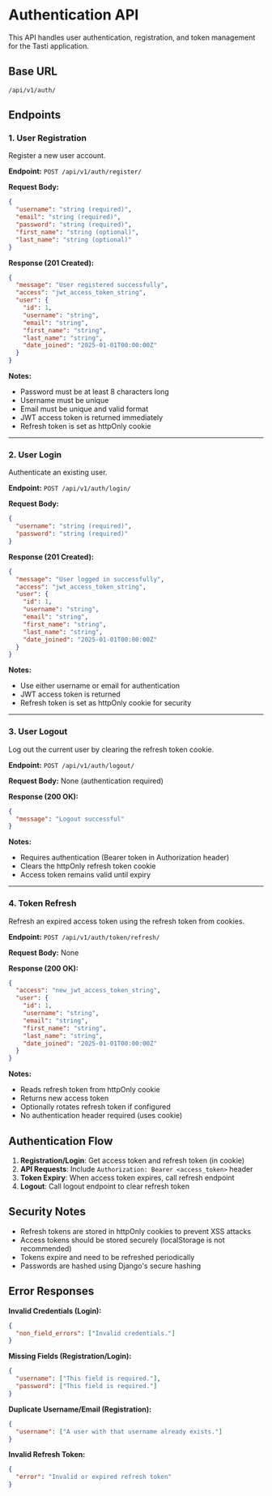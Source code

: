 # Authentication API

This API handles user authentication, registration, and token management for the Tasti application.

## Base URL

```
/api/v1/auth/
```

## Endpoints

### 1. User Registration

Register a new user account.

**Endpoint:** `POST /api/v1/auth/register/`

**Request Body:**

```json
{
  "username": "string (required)",
  "email": "string (required)",
  "password": "string (required)",
  "first_name": "string (optional)",
  "last_name": "string (optional)"
}
```

**Response (201 Created):**

```json
{
  "message": "User registered successfully",
  "access": "jwt_access_token_string",
  "user": {
    "id": 1,
    "username": "string",
    "email": "string",
    "first_name": "string",
    "last_name": "string",
    "date_joined": "2025-01-01T00:00:00Z"
  }
}
```

**Notes:**

- Password must be at least 8 characters long
- Username must be unique
- Email must be unique and valid format
- JWT access token is returned immediately
- Refresh token is set as httpOnly cookie

---

### 2. User Login

Authenticate an existing user.

**Endpoint:** `POST /api/v1/auth/login/`

**Request Body:**

```json
{
  "username": "string (required)",
  "password": "string (required)"
}
```

**Response (201 Created):**

```json
{
  "message": "User logged in successfully",
  "access": "jwt_access_token_string",
  "user": {
    "id": 1,
    "username": "string",
    "email": "string",
    "first_name": "string",
    "last_name": "string",
    "date_joined": "2025-01-01T00:00:00Z"
  }
}
```

**Notes:**

- Use either username or email for authentication
- JWT access token is returned
- Refresh token is set as httpOnly cookie for security

---

### 3. User Logout

Log out the current user by clearing the refresh token cookie.

**Endpoint:** `POST /api/v1/auth/logout/`

**Request Body:** None (authentication required)

**Response (200 OK):**

```json
{
  "message": "Logout successful"
}
```

**Notes:**

- Requires authentication (Bearer token in Authorization header)
- Clears the httpOnly refresh token cookie
- Access token remains valid until expiry

---

### 4. Token Refresh

Refresh an expired access token using the refresh token from cookies.

**Endpoint:** `POST /api/v1/auth/token/refresh/`

**Request Body:** None

**Response (200 OK):**

```json
{
  "access": "new_jwt_access_token_string",
  "user": {
    "id": 1,
    "username": "string",
    "email": "string",
    "first_name": "string",
    "last_name": "string",
    "date_joined": "2025-01-01T00:00:00Z"
  }
}
```

**Notes:**

- Reads refresh token from httpOnly cookie
- Returns new access token
- Optionally rotates refresh token if configured
- No authentication header required (uses cookie)

## Authentication Flow

1. **Registration/Login**: Get access token and refresh token (in cookie)
2. **API Requests**: Include `Authorization: Bearer <access_token>` header
3. **Token Expiry**: When access token expires, call refresh endpoint
4. **Logout**: Call logout endpoint to clear refresh token

## Security Notes

- Refresh tokens are stored in httpOnly cookies to prevent XSS attacks
- Access tokens should be stored securely (localStorage is not recommended)
- Tokens expire and need to be refreshed periodically
- Passwords are hashed using Django's secure hashing

## Error Responses

**Invalid Credentials (Login):**

```json
{
  "non_field_errors": ["Invalid credentials."]
}
```

**Missing Fields (Registration/Login):**

```json
{
  "username": ["This field is required."],
  "password": ["This field is required."]
}
```

**Duplicate Username/Email (Registration):**

```json
{
  "username": ["A user with that username already exists."]
}
```

**Invalid Refresh Token:**

```json
{
  "error": "Invalid or expired refresh token"
}
```
